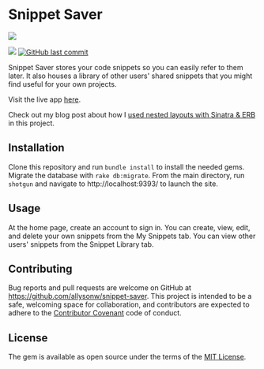# Snippet Saver
![](http://forthebadge.com/images/badges/made-with-ruby.svg)

![](https://img.shields.io/badge/Released-Mar--2018-ff69b4.svg?style=flat-square)
[![GitHub last commit](https://img.shields.io/github/last-commit/allysonw/snippet-saver.svg?style=flat-square)]()

Snippet Saver stores your code snippets so you can easily refer to them later. It also houses a library of other users' shared snippets that you might find useful for your own projects.

Visit the live app [here](https://snippet-saver.herokuapp.com/).

Check out my blog post about how I [used nested layouts with Sinatra & ERB](https://allysonw.github.io/nested_layouts_in_sinatra_with_erb) in this project.

## Installation
Clone this repository and run `bundle install` to install the needed gems. Migrate the database with `rake db:migrate`. From the main directory, run `shotgun` and navigate to http://localhost:9393/ to launch the site.

## Usage
At the home page, create an account to sign in. You can create, view, edit, and delete your own snippets from the My Snippets tab. You can view other users' snippets from the Snippet Library tab.

## Contributing

Bug reports and pull requests are welcome on GitHub at https://github.com/allysonw/snippet-saver. This project is intended to be a safe, welcoming space for collaboration, and contributors are expected to adhere to the [Contributor Covenant](http://contributor-covenant.org) code of conduct.

## License

The gem is available as open source under the terms of the [MIT License](https://opensource.org/licenses/MIT).
